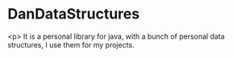 # DanDataStructures
&lt;p> It is a personal library for java, with a bunch of personal data structures, I use them for my projects.</p>
